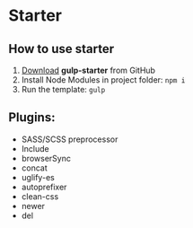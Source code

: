 <h1>Starter</h1>

<h2>How to use starter</h2>

<ol>
	<li><a href="https://github.com/priestofkarma/gulp-starter/archive/refs/heads/master.zip">Download</a> <strong>gulp-starter</strong> from GitHub</li>
	<li>Install Node Modules in project folder: <code>npm i</code></li>
	<li>Run the template: <code>gulp</code></li>
</ol>

<h2>Plugins:</h2>

<ul>
	<li>SASS/SCSS preprocessor</li>
	<li>Include</li>
	<li>browserSync</li>
	<li>concat</li>
	<li>uglify-es</li>
	<li>autoprefixer</li>
	<li>clean-css</li>
	<li>newer</li>
	<li>del</li>
</ul>
